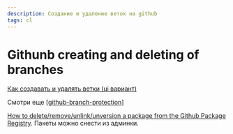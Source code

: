 ```yaml
---
description: Создание и удаление веток на github
tags: cl
---
```

# Githunb creating and deleting of branches

[Как создавать и удалять ветки (ui вариант)](https://docs.github.com/en/github/collaborating-with-pull-requests/proposing-changes-to-your-work-with-pull-requests/creating-and-deleting-branches-within-your-repository)

Смотри еще [[github-branch-protection]]

[How to delete/remove/unlink/unversion a package from the Github Package Registry](https://stackoverflow.com/questions/59103177/how-to-delete-remove-unlink-unversion-a-package-from-the-github-package-registry). Пакеты можно снести из админки.

[//begin]: # "Autogenerated link references for markdown compatibility"
[github-branch-protection]: github-branch-protection "Githunb branch protection"
[//end]: # "Autogenerated link references"